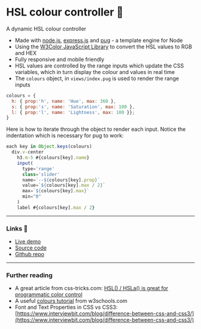 # HSL colour controller 🎨

A dynamic HSL colour controller

- Made with [node.js](https://nodejs.org), [express.js](https://expressjs.com) and [pug](https://pugjs.org) - a template engine for Node
- Using the [W3Color JavaScript Library](https://www.w3schools.com/lib/w3color.js) to convert the HSL values to RGB and HEX
- Fully responsive and mobile friendly
- HSL values are controlled by the range inputs which update the CSS variables, which in turn display the colour and values in real time
- The `colours` object, in `views/index.pug` is used to render the range inputs
```js
colours = { 
  h: { prop:'h', name: 'Hue', max: 360 }, 
  s: { prop:'s', name: 'Saturation', max: 100 }, 
  l: { prop:'l', name: 'Lightness', max: 100 }};
}
```

Here is how to iterate through the object to render each input. Notice the indentation which is necessary for pug to work:

```js
each key in Object.keys(colours)
  div.v-center
    h3.m-5 #{colours[key].name}
    input(
      type='range'
      class='slider'
      name=`--${colours[key].prop}`
      value=`${colours[key].max / 2}`
      max=`${colours[key].max}`
      min="0" 
    )
    label #{colours[key].max / 2}
```
---

### Links 🔗
- [Live demo](https://express-hsl-colour-controller-with-pug.rolandjlevy.repl.co/)
- [Source code](https://repl.it/@RolandJLevy/express-hsl-colour-controller-with-pug)
- [Github repo](https://github.com/rolandjlevy/express-hsl-colour-controller-with-pug)

---

### Further reading
- A great article from css-tricks.com: 
[HSL() / HSLa() is great for programmatic color control](https://css-tricks.com/hsl-hsla-is-great-for-programmatic-color-control)
- A useful [colours tutorial](https://www.w3schools.com/colors/default.asp) from w3schools.com
- Font and Text Properties in CSS vs CSS3: [https://www.interviewbit.com/blog/difference-between-css-and-css3/](https://www.interviewbit.com/blog/difference-between-css-and-css3/)
